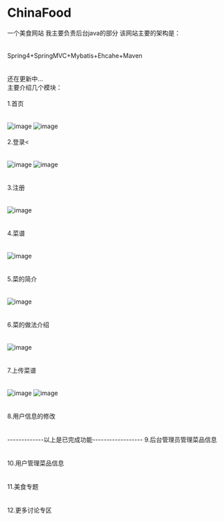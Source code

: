 # ChinaFood
一个美食网站
我主要负责后台java的部分
该网站主要的架构是：<br><br><br>
Spring4+SpringMVC+Mybatis+Ehcahe+Maven<br><br><br>
还在更新中...<br>
主要介绍几个模块：<br>
<br>
1.首页<br><br><br>
![image](https://github.com/hy-cream/ChinaFood/blob/master/photos/index1.PNG)
![image](https://github.com/hy-cream/ChinaFood/blob/master/photos/index2.PNG)
<br>
<br>
2.登录<<br><br><br>
![image](https://github.com/hy-cream/ChinaFood/blob/master/photos/login.PNG)
![image](https://github.com/hy-cream/ChinaFood/blob/master/photos/islogin.PNG)
<br><br><br>
3.注册<br><br><br>
![image](https://github.com/hy-cream/ChinaFood/blob/master/photos/register.PNG)
<br><br><br>
4.菜谱<br><br><br>
![image](https://github.com/hy-cream/ChinaFood/blob/master/photos/caipu1.PNG)
<br><br><br>
5.菜的简介<br><br><br>
![image](https://github.com/hy-cream/ChinaFood/blob/master/photos/caipu2.PNG)
<br><br><br>
6.菜的做法介绍<br><br><br>
![image](https://github.com/hy-cream/ChinaFood/blob/master/photos/caipu3.PNG)
<br><br><br>
7.上传菜谱<br><br><br>
![image](https://github.com/hy-cream/ChinaFood/blob/master/photos/up1.PNG)
![image](https://github.com/hy-cream/ChinaFood/blob/master/photos/up2.PNG)
<br><br><br>
8.用户信息的修改<br><br><br>
-------------以上是已完成功能------------------
9.后台管理员管理菜品信息<br><br><br>
10.用户管理菜品信息<br><br><br>
11.美食专题<br><br><br>
12.更多讨论专区<br><br><br>
<br><br><br>
